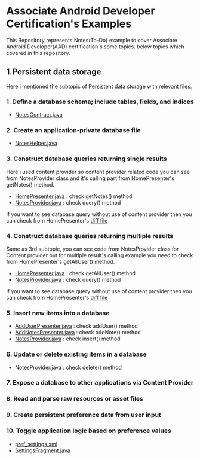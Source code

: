 # Associate Android Developer Certification's Examples
This Repository represents Notes(To-Do) example to cover Associate Android Developer(AAD) certification's some topics. below topics which covered in this repository.

## 1.Persistent data storage
Here i mentioned the subtopic of Persistent data storage with relevant files.

### 1. Define a database schema; include tables, fields, and indices
* [NotesContract.java](https://github.com/solutelabs/AAD_examples/blob/master/app/src/main/java/com/example/android/databaseexample/data/NotesContract.java)

### 2. Create an application-private database file
* [NotesHelper.java](https://github.com/solutelabs/AAD_examples/blob/master/app/src/main/java/com/example/android/databaseexample/data/NotesHelper.java)

### 3. Construct database queries returning single results
Here i used content provider so content provider related code you can see from NotesProvider class and it's calling part from HomePresenter's getNotes() method.
* [HomePresenter.java](https://github.com/solutelabs/AAD_examples/blob/master/app/src/main/java/com/example/android/databaseexample/home/HomePresenter.java) : check getNotes() method
* [NotesProvider.java](https://github.com/solutelabs/AAD_examples/blob/master/app/src/main/java/com/example/android/databaseexample/data/NotesProvider.java)
: check query() method

If you want to see database query without use of content provider then you can check from HomePresenter's [diff file](https://github.com/solutelabs/AAD_examples/commit/10b98ffdd9517ee7aa4e7aa39a787105e9edc069#diff-78bad223ee8c27d1cbfc9788b17e4726)

### 4. Construct database queries returning multiple results
 Same as 3rd subtopic, you can see code from NotesProvider class for Content provider but for multiple result's calling example you need to check from HomePresenter's getAllUser() method.
* [HomePresenter.java](https://github.com/solutelabs/AAD_examples/blob/master/app/src/main/java/com/example/android/databaseexample/home/HomePresenter.java) : check getAllUser() method
* [NotesProvider.java](https://github.com/solutelabs/AAD_examples/blob/master/app/src/main/java/com/example/android/databaseexample/data/NotesProvider.java)
: check query() method

If you want to see database query without use of content provider then you can check from HomePresenter's [diff file](https://github.com/solutelabs/AAD_examples/commit/10b98ffdd9517ee7aa4e7aa39a787105e9edc069#diff-78bad223ee8c27d1cbfc9788b17e4726)

### 5. Insert new items into a database
* [AddUserPresenter.java](https://github.com/solutelabs/AAD_examples/blob/master/app/src/main/java/com/example/android/databaseexample/add_user/AddUserPresenter.java) : check addUser() method
* [AddNotesPresenter.java](https://github.com/solutelabs/AAD_examples/blob/master/app/src/main/java/com/example/android/databaseexample/notes/AddNotesPresenter.java) : check addNote() method
* [NotesProvider.java](https://github.com/solutelabs/AAD_examples/blob/master/app/src/main/java/com/example/android/databaseexample/data/NotesProvider.java)
: check insert() method

### 6. Update or delete existing items in a database
* [NotesProvider.java](https://github.com/solutelabs/AAD_examples/blob/master/app/src/main/java/com/example/android/databaseexample/data/NotesProvider.java)
: check delete() method

### 7. Expose a database to other applications via Content Provider

### 8. Read and parse raw resources or asset files

### 9. Create persistent preference data from user input

### 10. Toggle application logic based on preference values
* [pref_settings.xml](https://github.com/solutelabs/AAD_examples/blob/master/app/src/main/res/xml/pref_settings.xml)
* [SettingsFragment.java](https://github.com/solutelabs/AAD_examples/blob/master/app/src/main/java/com/example/android/databaseexample/settings/SettingsFragment.java)
